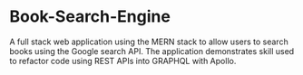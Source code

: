 # Book-Search-Engine
A full stack web application using the MERN stack to  allow users to search books using the Google search API. The application demonstrates skill used to refactor code using  REST APIs into GRAPHQL with Apollo.
